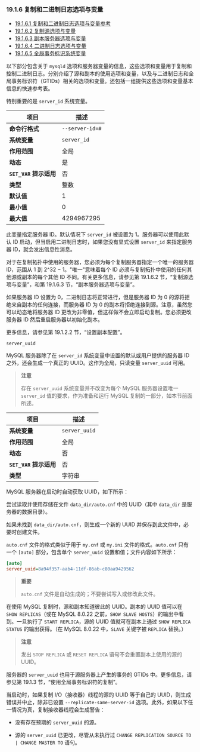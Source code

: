 ### 19.1.6 复制和二进制日志选项与变量

- [19.1.6.1 复制和二进制日志选项与变量参考](./19.01.06.01.复制和二进制日志选项与变量参考.md)
- [19.1.6.2 复制源选项与变量](./19.01.06.02.复制源选项与变量.md)
- [19.1.6.3 副本服务器选项与变量](./19.01.06.03.副本服务器选项与变量.md)
- [19.1.6.4 二进制日志选项与变量](./19.01.06.04.二进制日志选项与变量.md)
- [19.1.6.5 全局事务标识系统变量](./19.01.06.05.全局事务标识系统变量.md)

以下部分包含关于 `mysqld` 选项和服务器变量的信息，这些选项和变量用于复制和控制二进制日志。分别介绍了源和副本的使用选项和变量，以及与二进制日志和全局事务标识符（GTIDs）相关的选项和变量。还包括一组提供这些选项和变量基本信息的快速参考表。

特别重要的是 `server_id` 系统变量。

| 项目                   | 描述            |
| ---------------------- | --------------- |
| **命令行格式**         | `--server-id=#` |
| **系统变量**           | `server_id`     |
| **作用范围**           | 全局            |
| **动态**               | 是              |
| **`SET_VAR` 提示适用** | 否              |
| **类型**               | 整数            |
| **默认值**             | 1               |
| **最小值**             | 0               |
| **最大值**             | 4294967295      |

此变量指定服务器 ID。默认情况下 `server_id` 被设置为 1。服务器可以使用此默认 ID 启动，但当启用二进制日志时，如果您没有显式设置 `server_id` 来指定服务器 ID，就会发出信息性消息。

对于在复制拓扑中使用的服务器，您必须为每个复制服务器指定一个唯一的服务器 ID，范围从 1 到 2^32 − 1。"唯一"意味着每个 ID 必须与复制拓扑中使用的任何其他源或副本的每个其他 ID 不同。有关更多信息，请参见第 19.1.6.2 节，“复制源选项与变量”，和第 19.1.6.3 节，“副本服务器选项与变量”。

如果服务器 ID 设置为 0，二进制日志将正常进行，但是服务器 ID 为 0 的源将拒绝来自副本的任何连接，而服务器 ID 为 0 的副本将拒绝连接到源。注意，虽然您可以动态地将服务器 ID 更改为非零值，但这样做不会立即启动复制。您必须更改服务器 ID 然后重启服务器以初始化副本。

更多信息，请参见第 19.1.2.2 节，“设置副本配置”。

`server_uuid`

MySQL 服务器除了在 `server_id` 系统变量中设置的默认或用户提供的服务器 ID 之外，还会生成一个真正的 UUID。这作为全局，只读变量 `server_uuid` 可用。

> **注意**
>
> 存在 `server_uuid` 系统变量并不改变为每个 MySQL 服务器设置唯一 `server_id` 值的要求，作为准备和运行 MySQL 复制的一部分，如本节前面所述。

| 项目                   | 描述          |
| ---------------------- | ------------- |
| **系统变量**           | `server_uuid` |
| **作用范围**           | 全局          |
| **动态**               | 否            |
| **`SET_VAR` 提示适用** | 否            |
| **类型**               | 字符串        |

MySQL 服务器在启动时自动获取 UUID，如下所示：

尝试读取并使用存储在文件 `data_dir/auto.cnf` 中的 UUID（其中 `data_dir` 是服务器的数据目录）。

如果未找到 `data_dir/auto.cnf`，则生成一个新的 UUID 并保存到此文件中，必要时创建文件。

`auto.cnf` 文件的格式类似于用于 `my.cnf` 或 `my.ini` 文件的格式。`auto.cnf` 只有一个 `[auto]` 部分，包含单个 `server_uuid` 设置和值；文件内容如下所示：

```ini
[auto]
server_uuid=8a94f357-aab4-11df-86ab-c80aa9429562
```

> **重要**
>
> `auto.cnf` 文件是自动生成的；不要尝试写入或修改此文件。

在使用 MySQL 复制时，源和副本知道彼此的 UUID。副本的 UUID 值可以在 `SHOW REPLICAS`（或在 MySQL 8.0.22 之前，`SHOW SLAVE HOSTS`）的输出中看到。一旦执行了 `START REPLICA`，源的 UUID 值就可在副本上通过 `SHOW REPLICA STATUS` 的输出获得。（在 MySQL 8.0.22 中，`SLAVE` 关键字被 `REPLICA` 替换。）

> **注意**
>
> 发出 `STOP REPLICA` 或 `RESET REPLICA` 语句不会重置副本上使用的源的 UUID。

服务器的 `server_uuid` 也用于源服务器上产生的事务的 GTIDs 中。更多信息，请参见第 19.1.3 节，“使用全局事务标识符的复制”。

当启动时，如果复制 I/O（接收器）线程的源的 UUID 等于自己的 UUID，则生成错误并中止，除非已设置 `--replicate-same-server-id` 选项。此外，如果以下任一情况为真，复制接收器线程会生成警告：

- 没有存在预期的 `server_uuid` 的源。

- 源的 `server_uuid` 已更改，尽管从未执行过 `CHANGE REPLICATION SOURCE TO | CHANGE MASTER TO` 语句。